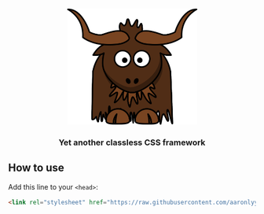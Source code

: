<p align="center">
  <img src=".\media\banner.png" alt="banner" style="width: 265px">
</p>

<h3 align="center" >Yet another classless CSS framework</h3>

## How to use

Add this line to your `<head>`:

```html
<link rel="stylesheet" href="https://raw.githubusercontent.com/aaronlyy/yac.css/main/src/yac.css">
```